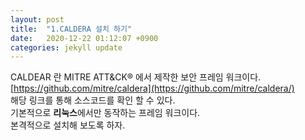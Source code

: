 ```yaml
---
layout: post
title:  "1.CALDERA 설치 하기"
date:   2020-12-22 01:12:07 +0900
categories: jekyll update
---
```


CALDEAR 란 MITRE ATT&CK® 에서 제작한 보안 프레임 워크이다.
[https://github.com/mitre/caldera](https://github.com/mitre/caldera/)  
해당 링크를 통해 소스코드를 확인 할 수 있다.  
기본적으로 **리눅스**에서만 동작하는 프레임 워크이다.  
본격적으로 설치해 보도록 하자.
